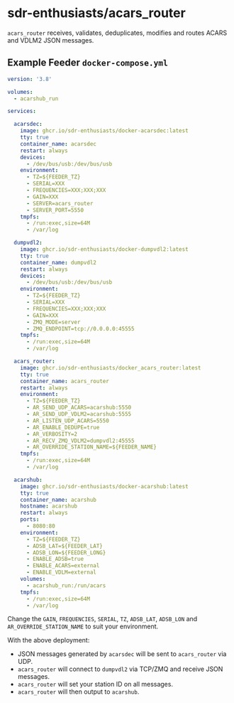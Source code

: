 # sdr-enthusiasts/acars_router

`acars_router` receives, validates, deduplicates, modifies and routes ACARS and VDLM2 JSON messages.

## Example Feeder `docker-compose.yml`

```yaml
version: '3.8'

volumes:
  - acarshub_run

services:

  acarsdec:
    image: ghcr.io/sdr-enthusiasts/docker-acarsdec:latest
    tty: true
    container_name: acarsdec
    restart: always
    devices:
      - /dev/bus/usb:/dev/bus/usb
    environment:
      - TZ=${FEEDER_TZ}
      - SERIAL=XXX
      - FREQUENCIES=XXX;XXX;XXX
      - GAIN=XXX
      - SERVER=acars_router
      - SERVER_PORT=5550
    tmpfs:
      - /run:exec,size=64M
      - /var/log

  dumpvdl2:
    image: ghcr.io/sdr-enthusiasts/docker-dumpvdl2:latest
    tty: true
    container_name: dumpvdl2
    restart: always
    devices:
      - /dev/bus/usb:/dev/bus/usb
    environment:
      - TZ=${FEEDER_TZ}
      - SERIAL=XXX
      - FREQUENCIES=XXX;XXX;XXX
      - GAIN=XXX
      - ZMQ_MODE=server
      - ZMQ_ENDPOINT=tcp://0.0.0.0:45555
    tmpfs:
      - /run:exec,size=64M
      - /var/log

  acars_router:
    image: ghcr.io/sdr-enthusiasts/docker_acars_router:latest
    tty: true
    container_name: acars_router
    restart: always
    environment:
      - TZ=${FEEDER_TZ}
      - AR_SEND_UDP_ACARS=acarshub:5550
      - AR_SEND_UDP_VDLM2=acarshub:5555
      - AR_LISTEN_UDP_ACARS=5550
      - AR_ENABLE_DEDUPE=true
      - AR_VERBOSITY=2
      - AR_RECV_ZMQ_VDLM2=dumpvdl2:45555
      - AR_OVERRIDE_STATION_NAME=${FEEDER_NAME}
    tmpfs:
      - /run:exec,size=64M
      - /var/log

  acarshub:
    image: ghcr.io/sdr-enthusiasts/docker-acarshub:latest
    tty: true
    container_name: acarshub
    hostname: acarshub
    restart: always
    ports:
      - 8080:80
    environment:
      - TZ=${FEEDER_TZ}
      - ADSB_LAT=${FEEDER_LAT}
      - ADSB_LON=${FEEDER_LONG}
      - ENABLE_ADSB=true
      - ENABLE_ACARS=external
      - ENABLE_VDLM=external
    volumes:
      - acarshub_run:/run/acars
    tmpfs:
      - /run:exec,size=64M
      - /var/log
```

Change the `GAIN`, `FREQUENCIES`, `SERIAL`, `TZ`, `ADSB_LAT`, `ADSB_LON` and `AR_OVERRIDE_STATION_NAME` to suit your environment.

With the above deployment:

* JSON messages generated by `acarsdec` will be sent to `acars_router` via UDP.
* `acars_router` will connect to `dumpvdl2` via TCP/ZMQ and receive JSON messages.
* `acars_router` will set your station ID on all messages.
* `acars_router` will then output to `acarshub`.
